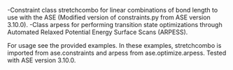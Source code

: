 -Constraint class stretchcombo for linear combinations of bond length to use with the ASE (Modified version of constraints.py from ASE version 3.10.0). 
-Class arpess for performing transition state optimizations through Automated Relaxed Potential Energy Surface Scans (ARPESS).

For usage see the provided examples.
In these examples, stretchcombo is imported from ase.constraints and arpess from ase.optimize.arpess. 
Tested with ASE version 3.10.0. 
